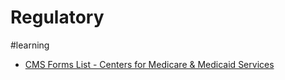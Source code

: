 # Regulatory
#learning

* [CMS Forms List - Centers for Medicare & Medicaid Services](https://www.cms.gov/Medicare/CMS-Forms/CMS-Forms/CMS-Forms-List.html)
